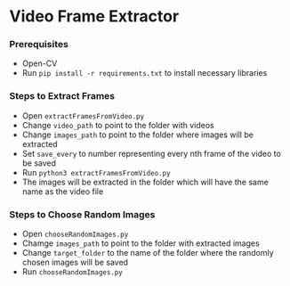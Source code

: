 # Video Frame Extractor

### Prerequisites
- Open-CV
- Run `pip install -r requirements.txt` to install necessary libraries

### Steps to Extract Frames
- Open `extractFramesFromVideo.py`
- Change `video_path` to point to the folder with videos
- Change `images_path` to point to the folder where images will be extracted
- Set `save_every` to number representing every nth frame of the video to be saved
- Run `python3 extractFramesFromVideo.py`
- The images will be extracted in the folder which will have the same name as the video file


### Steps to Choose Random Images
- Open `chooseRandomImages.py`
- Chamge `images_path` to point to the folder with extracted images
- Change `target_folder` to the name of the folder where the randomly chosen images will be saved
- Run `chooseRandomImages.py`